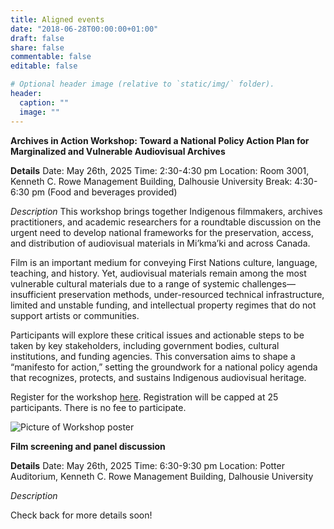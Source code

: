 ```yaml
---
title: Aligned events
date: "2018-06-28T00:00:00+01:00"
draft: false
share: false
commentable: false
editable: false

# Optional header image (relative to `static/img/` folder).
header:
  caption: ""
  image: ""
---
```

<strong>Archives in Action Workshop: Toward a National Policy Action Plan for Marginalized and Vulnerable Audiovisual Archives</strong>

<strong>Details</strong>
Date: May 26th, 2025
Time: 2:30-4:30 pm 
Location: Room 3001, Kenneth C. Rowe Management Building, Dalhousie University
Break: 4:30-6:30 pm (Food and beverages provided)  

*Description*
This workshop brings together Indigenous filmmakers, archives practitioners, and academic researchers for a roundtable discussion on the urgent need to develop national frameworks for the preservation, access, and distribution of audiovisual materials in Mi’kma’ki and across Canada.

Film is an important medium for conveying First Nations culture, language, teaching, and history. Yet, audiovisual materials remain among the most vulnerable cultural materials due to a range of systemic challenges—insufficient preservation methods, under-resourced technical infrastructure, limited and unstable funding, and intellectual property regimes that do not support artists or communities.

Participants will explore these critical issues and actionable steps to be taken by key stakeholders, including government bodies, cultural institutions, and funding agencies. This conversation aims to shape a “manifesto for action,” setting the groundwork for a national policy agenda that recognizes, protects, and sustains Indigenous audiovisual heritage.

Register for the workshop [here](https://forms.office.com/r/sApW3zipCf). Registration will be capped at 25 participants. There is no fee to participate. 

![Picture of Workshop poster](/workshop.png)

<strong>Film screening and panel discussion</strong>

<strong>Details</strong>
Date: May 26th, 2025
Time: 6:30-9:30 pm 
Location: Potter Auditorium, Kenneth C. Rowe Management Building, Dalhousie University

*Description*

Check back for more details soon!
